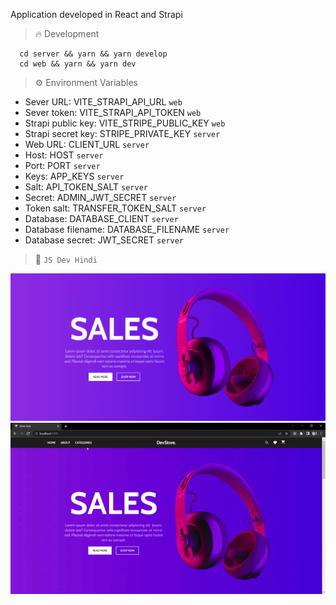 Application developed in React and Strapi

> :fire: Development

```
  cd server && yarn && yarn develop
  cd web && yarn && yarn dev
```

> :gear: Environment Variables

- Sever URL: VITE_STRAPI_API_URL `web`
- Sever token: VITE_STRAPI_API_TOKEN `web`
- Strapi public key: VITE_STRIPE_PUBLIC_KEY `web`
- Strapi secret key: STRIPE_PRIVATE_KEY `server`
- Web URL: CLIENT_URL `server`
- Host: HOST `server`
- Port: PORT `server`
- Keys: APP_KEYS `server`
- Salt: API_TOKEN_SALT `server`
- Secret: ADMIN_JWT_SECRET `server`
- Token salt: TRANSFER_TOKEN_SALT `server`
- Database: DATABASE_CLIENT `server`
- Database filename: DATABASE_FILENAME `server`
- Database secret: JWT_SECRET `server`

> :thought_balloon: `JS Dev Hindi`

![Cover](./assets/cover.png)
![Cover](./assets/cover.gif)
